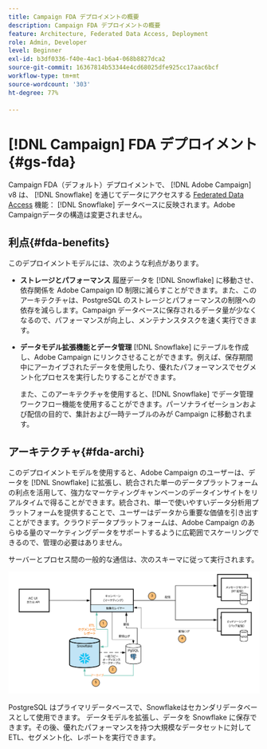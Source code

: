 ```yaml
---
title: Campaign FDA デプロイメントの概要
description: Campaign FDA デプロイメントの概要
feature: Architecture, Federated Data Access, Deployment
role: Admin, Developer
level: Beginner
exl-id: b3df0336-f40e-4ac1-b6a4-068b8827dca2
source-git-commit: 16367814b53344e4cd68025dfe925cc17aac6bcf
workflow-type: tm+mt
source-wordcount: '303'
ht-degree: 77%

---
```


# [!DNL Campaign] FDA  デプロイメント{#gs-fda}

Campaign FDA（デフォルト）デプロイメントで、 [!DNL Adobe Campaign] v8 は、 [!DNL Snowflake] を通じてデータにアクセスする [Federated Data Access](../connect/fda.md) 機能： [!DNL Snowflake] データベースに反映されます。Adobe Campaignデータの構造は変更されません。

## 利点{#fda-benefits}

このデプロイメントモデルには、次のような利点があります。

* **ストレージとパフォーマンス**
履歴データを [!DNL Snowflake] に移動させ、依存関係を Adobe Campaign ID 制限に減らすことができます。また、このアーキテクチャは、PostgreSQL のストレージとパフォーマンスの制限への依存を減らします。Campaign データベースに保存されるデータ量が少なくなるので、パフォーマンスが向上し、メンテナンスタスクを速く実行できます。

* **データモデル拡張機能とデータ管理**
[!DNL Snowflake] にテーブルを作成し、Adobe Campaign にリンクさせることができます。例えば、保存期間中にアーカイブされたデータを使用したり、優れたパフォーマンスでセグメント化プロセスを実行したりすることができます。

  また、このアーキテクチャを使用すると、[!DNL Snowflake] でデータ管理ワークフロー機能を使用することができます。パーソナライゼーションおよび配信の目的で、集計および一時テーブルのみが Campaign に移動されます。


## アーキテクチャ{#fda-archi}

このデプロイメントモデルを使用すると、Adobe Campaign のユーザーは、データを [!DNL Snowflake] に拡張し、統合された単一のデータプラットフォームの利点を活用して、強力なマーケティングキャンペーンのデータインサイトをリアルタイムで得ることができます。統合され、単一で使いやすいデータ分析用プラットフォームを提供することで、ユーザーはデータから重要な価値を引き出すことができます。クラウドデータプラットフォームは、Adobe Campaign のあらゆる量のマーケティングデータをサポートするように広範囲でスケーリングできるので、管理の必要はありません。

サーバーとプロセス間の一般的な通信は、次のスキーマに従って実行されます。

![](assets/fda-architecture.png)

PostgreSQL はプライマリデータベースで、Snowflakeはセカンダリデータベースとして使用できます。 データモデルを拡張し、データを Snowflake に保存できます。その後、優れたパフォーマンスを持つ大規模なデータセットに対して ETL、セグメント化、レポートを実行できます。
